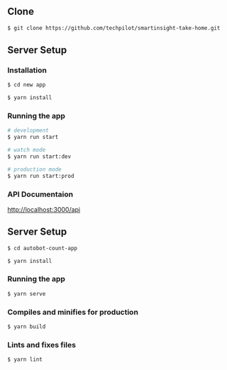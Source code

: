 ## Clone

```bash
$ git clone https://github.com/techpilot/smartinsight-take-home.git
```

## Server Setup

### Installation

```bash
$ cd new app
```

```bash
$ yarn install
```

### Running the app

```bash
# development
$ yarn run start
```

```bash
# watch mode
$ yarn run start:dev
```

```bash
# production mode
$ yarn run start:prod
```

### API Documentaion

[http://localhost:3000/api](http://localhost:3000/api)

## Server Setup

```bash
$ cd autobot-count-app
```

```bash
$ yarn install
```

### Running the app

```bash
$ yarn serve
```

### Compiles and minifies for production

```bash
$ yarn build
```

### Lints and fixes files

```bash
$ yarn lint
```

